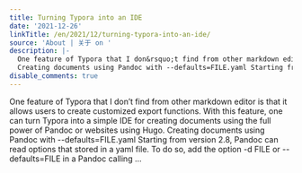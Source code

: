 ```yaml
---
title: Turning Typora into an IDE
date: '2021-12-26'
linkTitle: /en/2021/12/turning-typora-into-an-ide/
source: 'About | 关于 on '
description: |-
  One feature of Typora that I don&rsquo;t find from other markdown editor is that it allows users to create customized export functions. With this feature, one can turn Typora into a simple IDE for creating documents using the full power of Pandoc or websites using Hugo.
  Creating documents using Pandoc with --defaults=FILE.yaml Starting from version 2.8, Pandoc can read options that stored in a yaml file. To do so, add the option -d FILE or --defaults=FILE in a Pandoc calling ...
disable_comments: true
---
```

One feature of Typora that I don&rsquo;t find from other markdown editor is that it allows users to create customized export functions. With this feature, one can turn Typora into a simple IDE for creating documents using the full power of Pandoc or websites using Hugo.
Creating documents using Pandoc with --defaults=FILE.yaml Starting from version 2.8, Pandoc can read options that stored in a yaml file. To do so, add the option -d FILE or --defaults=FILE in a Pandoc calling ...